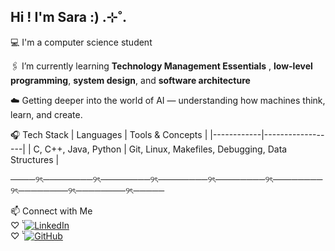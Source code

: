 ## Hi ! I'm Sara :) .⊹˚.

💻 I'm a computer science student  

🖇️ I’m currently learning **Technology Management Essentials** , **low-level programming**, **system design**, and **software architecture**  

☁️ Getting deeper into the world of AI — understanding how machines think, learn, and create.  

🎧 Tech Stack
| Languages | Tools & Concepts |
|------------|------------------|
| C, C++, Java, Python | Git, Linux, Makefiles, Debugging, Data Structures |  


 ────୨ৎ────────୨ৎ────────୨ৎ────────୨ৎ────────୨ৎ────────୨ৎ────────୨ৎ────────୨ৎ─────

 📫 Connect with Me  
♡ ̆̈      [![LinkedIn](https://img.shields.io/badge/LinkedIn-blue?logo=linkedin&logoColor=white)](www.linkedin.com/in/sara-jaber-800a12264)  
♡ ̆̈   [![GitHub](https://img.shields.io/badge/GitHub-black?logo=github&logoColor=white)](https://github.com/Oy5tz)
